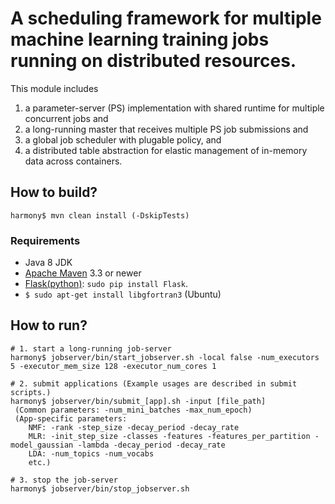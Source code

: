 # A scheduling framework for multiple machine learning training jobs running on distributed resources.
  This module includes
   1) a parameter-server (PS) implementation with shared runtime for multiple concurrent jobs and
   2) a long-running master that receives multiple PS job submissions and
   3) a global job scheduler with plugable policy, and
   4) a distributed table abstraction for elastic management of in-memory data across containers.
   
## How to build?
    harmony$ mvn clean install (-DskipTests)
  
### Requirements
  - Java 8 JDK
  - [Apache Maven](https://maven.apache.org/) 3.3 or newer
  - [Flask(python)](http://flask.pocoo.org/): `sudo pip install Flask`.
  - `$ sudo apt-get install libgfortran3` (Ubuntu)
  
## How to run?
    # 1. start a long-running job-server
    harmony$ jobserver/bin/start_jobserver.sh -local false -num_executors 5 -executor_mem_size 128 -executor_num_cores 1
    
    # 2. submit applications (Example usages are described in submit scripts.)
    harmony$ jobserver/bin/submit_[app].sh -input [file_path]
     (Common parameters: -num_mini_batches -max_num_epoch)
     (App-specific parameters: 
        NMF: -rank -step_size -decay_period -decay_rate
        MLR: -init_step_size -classes -features -features_per_partition -model_gaussian -lambda -decay_period -decay_rate
        LDA: -num_topics -num_vocabs
        etc.)
    
    # 3. stop the job-server
    harmony$ jobserver/bin/stop_jobserver.sh


    
